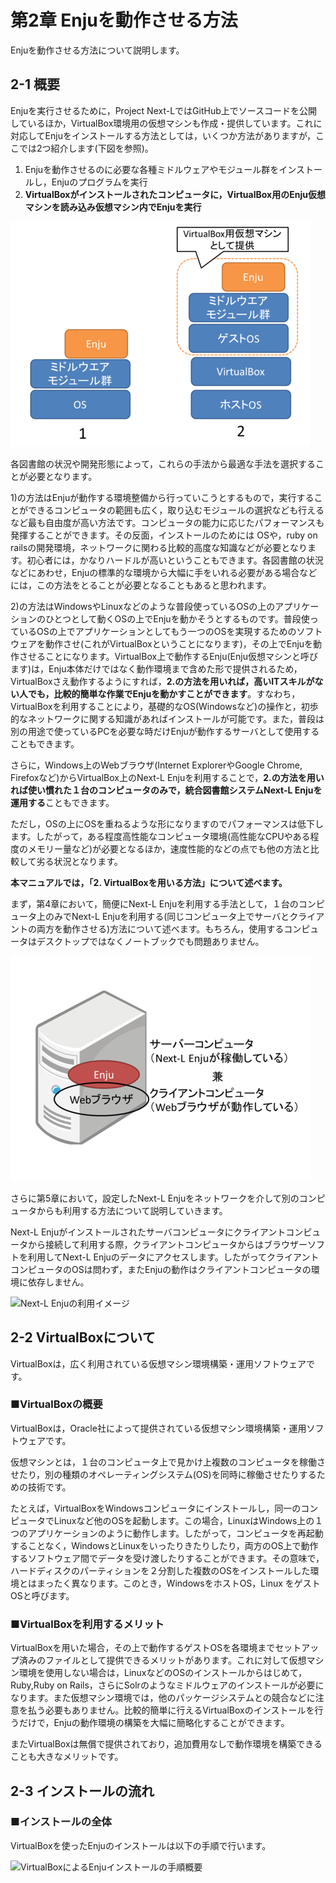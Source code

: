 第2章 Enjuを動作させる方法
========================

Enjuを動作させる方法について説明します。

2-1 概要
------------------------

Enjuを実行させるために，Project Next-LではGitHub上でソースコードを公開しているほか，VirtualBox環境用の仮想マシンも作成・提供しています。これに対応してEnjuをインストールする方法としては，いくつか方法がありますが，ここでは2つ紹介します(下図を参照)。

1. Enjuを動作させるのに必要な各種ミドルウェアやモジュール群をインストールし，Enjuのプログラムを実行
2. **VirtualBoxがインストールされたコンピュータに，VirtualBox用のEnju仮想マシンを読み込み仮想マシン内でEnjuを実行**

![Enjuを動作させる方法](assets/images/image_install_002.png)

各図書館の状況や開発形態によって，これらの手法から最適な手法を選択することが必要となります。

1)の方法はEnjuが動作する環境整備から行っていこうとするもので，実行することができるコンピュータの範囲も広く，取り込むモジュールの選択なども行えるなど最も自由度が高い方法です。コンピュータの能力に応じたパフォーマンスも発揮することができます。その反面，インストールのためには OSや，ruby on railsの開発環境，ネットワークに関わる比較的高度な知識などが必要となります。初心者には，かなりハードルが高いということもできます。各図書館の状況などにあわせ，Enjuの標準的な環境から大幅に手をいれる必要がある場合などには，この方法をとることが必要となることもあると思われます。

2)の方法はWindowsやLinuxなどのような普段使っているOSの上のアプリケーションのひとつとして動くOSの上でEnjuを動かそうとするものです。普段使っているOSの上でアプリケーションとしてもう一つのOSを実現するためのソフトウェアを動作させ(これがVirtualBoxということになります)，その上でEnjuを動作させることになります。VirtualBox上で動作するEnju(Enju仮想マシンと呼びます)は，Enju本体だけではなく動作環境まで含めた形で提供されるため，VirtualBoxさえ動作するようにすれば，**2.の方法を用いれば，高いITスキルがない人でも，比較的簡単な作業でEnjuを動かすことができます**。すなわち，VirtualBoxを利用することにより，基礎的なOS(Windowsなど)の操作と，初歩的なネットワークに関する知識があればインストールが可能です。また，普段は別の用途で使っているPCを必要な時だけEnjuが動作するサーバとして使用することもできます。

さらに，Windows上のWebブラウザ(Internet ExplorerやGoogle Chrome, Firefoxなど)からVirtualBox上のNext-L Enjuを利用することで，**2.の方法を用いれば使い慣れた１台のコンピュータのみで，統合図書館システムNext-L Enjuを運用する**こともできます。

ただし，OSの上にOSを重ねるような形になりますのでパフォーマンスは低下します。したがって，ある程度高性能なコンピュータ環境(高性能なCPUやある程度のメモリー量など)が必要となるほか，速度性能的などの点でも他の方法と比較して劣る状況となります。

**本マニュアルでは，「2. VirtualBoxを用いる方法」について述べます。**

まず，第4章において，簡便にNext-L Enjuを利用する手法として，１台のコンピュータ上のみでNext-L Enjuを利用する(同じコンピュータ上でサーバとクライアントの両方を動作させる)方法について述べます。もちろん，使用するコンピュータはデスクトップではなくノートブックでも問題ありません。 

![1台のコンピュータでEnjuを動作させる](assets/images/image_install_000.png)

さらに第5章において，設定したNext-L Enjuをネットワークを介して別のコンピュータからも利用する方法について説明していきます。

Next-L Enjuがインストールされたサーバコンピュータにクライアントコンピュータから接続して利用する際，クライアントコンピュータからはブラウザーソフトを利用してNext-L Enjuのデータにアクセスします。したがってクライアントコンピュータのOSは問わず，またEnjuの動作はクライアントコンピュータの環境に依存しません。

![Next-L Enjuの利用イメージ](assets/images/image_install_001.png)

2-2 VirtualBoxについて
------------------

VirtualBoxは，広く利用されている仮想マシン環境構築・運用ソフトウェアです。

### ■VirtualBoxの概要

VirtualBoxは，Oracle社によって提供されている仮想マシン環境構築・運用ソフトウェアです。

仮想マシンとは，１台のコンピュータ上で見かけ上複数のコンピュータを稼働させたり，別の種類のオペレーティングシステム(OS)を同時に稼働させたりするための技術です。

たとえば，VirtualBoxをWindowsコンピュータにインストールし，同一のコンピュータでLinuxなど他のOSを起動します。この場合，LinuxはWindows上の１つのアプリケーションのように動作します。したがって，コンピュータを再起動することなく，WindowsとLinuxをいったりきたりしたり，両方のOS上で動作するソフトウェア間でデータを受け渡したりすることができます。その意味で，ハードディスクのパーティションを２分割した複数のOSをインストールした環境とはまったく異なります。このとき，WindowsをホストOS，Linux をゲストOSと呼びます。

### ■VirtualBoxを利用するメリット

VirtualBoxを用いた場合，その上で動作するゲストOSを各環境までセットアップ済みのファイルとして提供できるメリットがあります。これに対して仮想マシン環境を使用しない場合は，LinuxなどのOSのインストールからはじめて，Ruby,Ruby on Rails，さらにSolrのようなミドルウェアのインストールが必要になります。また仮想マシン環境では，他のパッケージシステムとの競合などに注意を払う必要もありません。比較的簡単に行えるVirtualBoxのインストールを行うだけで，Enjuの動作環境の構築を大幅に簡略化することができます。

またVirtualBoxは無償で提供されており，追加費用なしで動作環境を構築できることも大きなメリットです。

2-3 インストールの流れ
----------------------

### ■インストールの全体

VirtualBoxを使ったEnjuのインストールは以下の手順で行います。

![VirtualBoxによるEnjuインストールの手順概要](assets/images/image_install_003.png)
